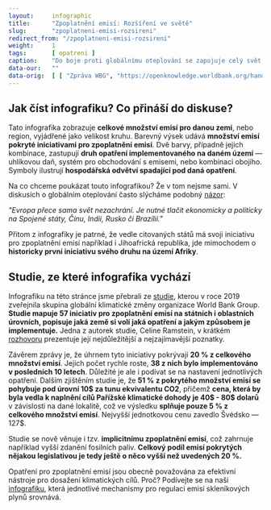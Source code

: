 ```yaml
---
layout:     infographic
title:      "Zpoplatnění emisí: Rozšíření ve světě"
slug:       "zpoplatneni-emisi-rozsireni"
redirect_from: "/zpoplatneni-emisi-rozsireni"
weight:     1
tags:       [ opatreni ]
caption:    "Do boje proti globálnímu oteplování se zapojuje celý svět, není to doména Evropské unie, jak často slýcháme. Podívejte se, jak je na tom svět s implementací opatření pro zpoplatnění emisí."
data-our:   ""
data-orig:	[ [ "Zpráva WBG", "https://openknowledge.worldbank.org/handle/10986/31755" ] ]
---
```

## Jak číst infografiku? Co přináší do diskuse?

Tato infografika zobrazuje **celkové množství emisí pro danou zemi**, nebo region, vyjádřené jako velikost kruhu. Barevný výsek udává **množství emisí pokryté iniciativami pro zpoplatnění emisí**. Dvě barvy, případně jejich kombinace, zastupují **druh opatření implementovaného na daném území** — uhlíkovou daň, systém pro obchodování s emisemi, nebo kombinaci obojího. Symboly ilustrují **hospodářská odvětví spadající pod daná opatření**.

Na co chceme poukázat touto infografikou? Že v tom nejsme sami. V diskusích o globálním oteplování často slýcháme podobný [názor](https://ekonom.ihned.cz/c7-66651430-gidm1-56a8b8ae97805c7?fbclid=IwAR2DXFuH6KfXE0ZRpfAMnyGeFoQZlzH252vKvPLlsRPbxs5pmYl6RCT8ZUE): 

_"Evropa přece sama svět nezachrání. Je nutné tlačit ekonomicky a politicky na Spojené státy, Čínu, Indii, Rusko či Brazílii."_

Přitom z infografiky je patrné, že vedle citovaných států má svoji iniciativu pro zpoplatnění emisí například i Jihoafrická republika, jde mimochodem o **historicky první iniciativu svého druhu na území Afriky**.

## Studie, ze které infografika vychází

Infografiku na této stránce jsme přebrali ze [studie](https://openknowledge.worldbank.org/handle/10986/31755), kterou v roce 2019 zveřejnila skupina globální klimatické změny organizace World Bank Group. **Studie mapuje 57 iniciativ pro zpoplatnění emisí na státních i oblastních úrovních, popisuje jaká země si volí jaká opatření a jakým způsobem je implementuje.** Jedna z autorek studie, Celine Ramstein, v krátkém [rozhovoru](https://www.youtube.com/watch?v=jBcpZahjKcE) prezentuje její nejdůležitější a nejzajímavější poznatky.

Závěrem zprávy je, že úhrnem tyto iniciativy pokrývají **20 % z celkového množství emisí**. Jejich počet rychle roste, **38 z nich bylo implementováno v posledních 10 letech**. Důležité je ale i podívat se na nastavení jednotlivých opatření. Dalším zjištěním studie je, že **51 % z pokrytého množství emisí se pohybuje pod úrovní 10$ za tunu ekvivalentu CO2**, přičemž **cena, která by byla vedla k naplnění cílů Pařížské klimatické dohody je 40$ - 80$ dolarů** v závislosti na dané lokalitě, což ve výsledku **splňuje pouze 5 % z celkového množství emisí**. Nejvyšší jednotkovou cenu zavedlo Švédsko — 127$.

Studie se nově věnuje i tzv. **implicitnímu zpoplatnění emisí**, což zahrnuje například vyšší zdanění fosilních paliv. **Celkový podíl emisí pokrytých nějakou legislativou je tedy ještě o něco vyšší než uvedených 20 %.**

Opatření pro zpoplatnění emisí jsou obecně považována za efektivní nástroje pro dosažení klimatických cílů. Proč? Podívejte se na naši [infografiku](https://faktaoklimatu.cz/infografiky/mitigacni-opatreni-mmf), která jednotlivé mechanismy pro regulaci emisí skleníkových plynů srovnává.